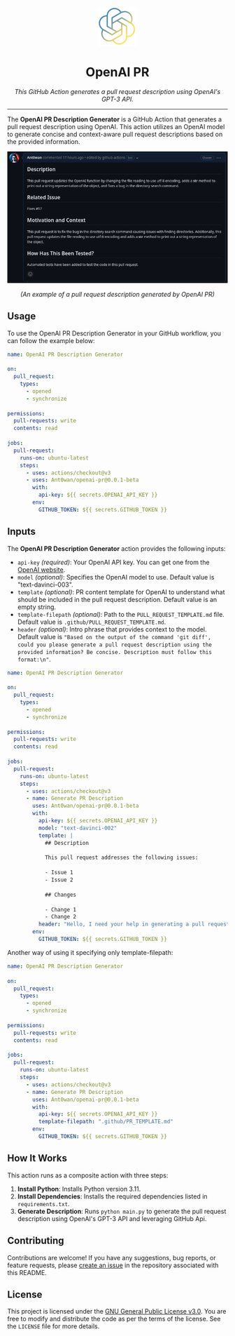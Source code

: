 <br />
<p align="center">
  <a href="">
    <img src=".logo.png" alt="Logo" width="90" height="90">
  </a>

  <h1 align="center">OpenAI PR</h1>

  <p align="center"><i>This GitHub Action generates a pull request description using OpenAI's GPT-3 API.</i>
  </p>
</p>

---

The **OpenAI PR Description Generator** is a GitHub Action that generates a pull request description using OpenAI. This action utilizes an OpenAI model to generate concise and context-aware pull request descriptions based on the provided information.


<p align="center">
<img src=".screenshot.png" alt="Pull request description">
<p align="center"><i>(An example of a pull request description generated by OpenAI PR)</i></p>
</p>


## Usage

To use the OpenAI PR Description Generator in your GitHub workflow, you can follow the example below:

```yaml
name: OpenAI PR Description Generator

on:
  pull_request:
    types:
      - opened
      - synchronize

permissions:
  pull-requests: write
  contents: read

jobs:
  pull-request:
    runs-on: ubuntu-latest
    steps:
      - uses: actions/checkout@v3
      - uses: Ant0wan/openai-pr@0.0.1-beta
        with:
          api-key: ${{ secrets.OPENAI_API_KEY }}
        env:
          GITHUB_TOKEN: ${{ secrets.GITHUB_TOKEN }}
```

## Inputs

The **OpenAI PR Description Generator** action provides the following inputs:

- `api-key` *(required)*: Your OpenAI API key. You can get one from the [OpenAI website](https://beta.openai.com/signup/).
- `model` *(optional)*: Specifies the OpenAI model to use. Default value is "text-davinci-003".
- `template` *(optional)*: PR content template for OpenAI to understand what should be included in the pull request description. Default value is an empty string.
- `template-filepath` *(optional)*: Path to the `PULL_REQUEST_TEMPLATE.md` file. Default value is `.github/PULL_REQUEST_TEMPLATE.md`.
- `header` *(optional)*: Intro phrase that provides context to the model. Default value is `"Based on the output of the command 'git diff', could you please generate a pull request description using the provided information? Be concise. Description must follow this format:\n"`.

```yaml
name: OpenAI PR Description Generator

on:
  pull_request:
    types:
      - opened
      - synchronize

permissions:
  pull-requests: write
  contents: read

jobs:
  pull-request:
    runs-on: ubuntu-latest
    steps:
      - uses: actions/checkout@v3
      - name: Generate PR Description
        uses: Ant0wan/openai-pr@0.0.1-beta
        with:
          api-key: ${{ secrets.OPENAI_API_KEY }}
          model: "text-davinci-002"
          template: |
            ## Description

            This pull request addresses the following issues:

            - Issue 1
            - Issue 2

            ## Changes

            - Change 1
            - Change 2
          header: "Hello, I need your help in generating a pull request description. Please analyze the changes and provide a concise description."
        env:
          GITHUB_TOKEN: ${{ secrets.GITHUB_TOKEN }}
```

Another way of using it specifying only template-filepath:

```yaml
name: OpenAI PR Description Generator

on:
  pull_request:
    types:
      - opened
      - synchronize

permissions:
  pull-requests: write
  contents: read

jobs:
  pull-request:
    runs-on: ubuntu-latest
    steps:
      - uses: actions/checkout@v3
      - name: Generate PR Description
        uses: Ant0wan/openai-pr@0.0.1-beta
        with:
          api-key: ${{ secrets.OPENAI_API_KEY }}
          template-filepath: ".github/PR_TEMPLATE.md"
        env:
          GITHUB_TOKEN: ${{ secrets.GITHUB_TOKEN }}
```

## How It Works

This action runs as a composite action with three steps:
1. **Install Python**: Installs Python version 3.11.
2. **Install Dependencies**: Installs the required dependencies listed in `requirements.txt`.
3. **Generate Description**: Runs `python main.py` to generate the pull request description using OpenAI's GPT-3 API and leveraging GitHub Api.

## Contributing

Contributions are welcome! If you have any suggestions, bug reports, or feature requests, please [create an issue](https://github.com/Ant0wan/openai-pr/issues) in the repository associated with this README.

## License

This project is licensed under the [GNU General Public License v3.0](LICENSE). You are free to modify and distribute the code as per the terms of the license. See the `LICENSE` file for more details.
